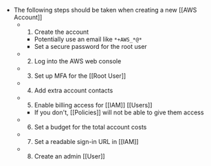 - The following steps should be taken when creating a new [[AWS Account]]
	- 1. Create the account
		- Potentially use an email like `*+AWS_*@*`
		- Set a secure password for the root user
	- 2. Log into the AWS web console
	- 3. Set up MFA for the [[Root User]]
	- 4. Add extra account contacts
	- 5. Enable billing access for [[IAM]] [[Users]]
		- If you don't, [[Policies]] will not be able to give them access
	- 6. Set a budget for the total account costs
	- 7. Set a readable sign-in URL in [[IAM]]
	- 8. Create an admin [[User]]